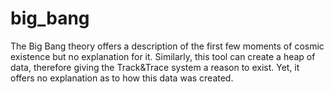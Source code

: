 # big_bang

The Big Bang theory offers a description of the first few moments of cosmic existence but no explanation for it. Similarly, this tool can create a heap of data, therefore giving the Track&Trace system a reason to exist. Yet, it offers no explanation as to how this data was created.
